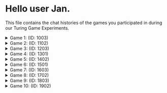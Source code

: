 # Hello user Jan.

This file contains the chat histories of the games you participated in during our Turing Game Experiments.

<details>
<summary>Game 1: (ID: 1003)</summary>

| User | Color |
| ---- | ----- |
| You  | **🟠 Orange** |
| Other human  | **🟣 Purple** |
| Bot  | **⚫ Black** |
### The Chat:

(🟠): **whassup**

(🟣): **hiii**

(⚫): **hey just studying for finals, hbu**

(🟣): **wow**

(🟣): **did they start already**

(🟣): **my guy taking some language electives**

(🟠): **ı am thinking about my existence**

### The Accusations:

| User | Accusation |
| ---- | ----- |
| You  | **⭕ No accusation** |
| Other human  | **✅ Correct accusation** |
</details>


<details>
<summary>Game 2: (ID: 1102)</summary>

| User | Color |
| ---- | ----- |
| You  | **⚫ Black** |
| Other human  | **🟠 Orange** |
| Bot  | **🟢 Green** |
### The Chat:

(⚫): **whats up there**

(⚫): **care to respond guys***

(🟠): **orange is the new black**

(🟠): **why are you guys in this chat?**

(🟢): **hey just studying for finals you**

(⚫): **ıs ıt  a methaphor that related with sun day and night**

(🟢): **not much just studying for finals you**

(🟠): **what finals? NBA?**

(⚫): **finals should study me**

(🟢): **um, hey black, just busy with finals at uni, you**

(⚫): **eh**

### The Accusations:

| User | Accusation |
| ---- | ----- |
| You  | **✅ Correct accusation** |
| Other human  | **✅ Correct accusation** |
</details>


<details>
<summary>Game 3: (ID: 1203)</summary>

| User | Color |
| ---- | ----- |
| You  | **🟣 Purple** |
| Other human  | **⚫ Black** |
| Bot  | **🔵 Blue** |
### The Chat:

(🟣): **sup**

(⚫): **wassup**

(⚫): **orange r u doin well**

### The Accusations:

| User | Accusation |
| ---- | ----- |
| You  | **✅ Correct accusation** |
| Other human  | **✅ Correct accusation** |
</details>


<details>
<summary>Game 4: (ID: 1301)</summary>

| User | Color |
| ---- | ----- |
| You  | **⚫ Black** |
| Other human  | **🟠 Orange** |
| Bot  | **🔵 Blue** |
### The Chat:

(⚫): **cherry cherry lady**

(🟠): **who's she?**

(⚫): **she is a cherry**

(🟠): **she ur girlfriend**

(🔵): **hmm i think i heard that in a song, is it popular**

(⚫): **fr**

(🔵): **hmm is that a song or something else**

(⚫): **evert**

(🔵): **hmm i think it's a song by modern talking do you know it**

(⚫): **how**

(🔵): **haha good one, reminds me of the song by modern talking**

(⚫): **tell me an another song then**

(⚫): **orange playing dead**

### The Accusations:

| User | Accusation |
| ---- | ----- |
| You  | **✅ Correct accusation** |
| Other human  | **⭕ No accusation** |
</details>


<details>
<summary>Game 5: (ID: 1402)</summary>

| User | Color |
| ---- | ----- |
| You  | **🟠 Orange** |
| Other human  | **🟣 Purple** |
| Bot  | **🟢 Green** |
### The Chat:

(🟣): **hear ye hear ye**

(🟠): **hear what**

(🟣): **what im bout to say**

(🟠): **uhmm**

(🟠): **dont play coy**

(🟣): **whos up for a challenge?**

(🟠): **another one is busy with diagnosing us ı guess**

(🟠): **ım upp**

(🟣): **so you're down?**

(🟠): **r u ı she**

### The Accusations:

| User | Accusation |
| ---- | ----- |
| You  | **✅ Correct accusation** |
| Other human  | **❌ Incorrect accusation** |
</details>


<details>
<summary>Game 6: (ID: 1501)</summary>

| User | Color |
| ---- | ----- |
| You  | **⚫ Black** |
| Other human  | **🔵 Blue** |
| Bot  | **🟢 Green** |
### The Chat:

(⚫): **what is love**

(⚫): **baby dont hurt me**

(⚫): **no more**

(🔵): **it's the opposite of indifference, according to The Lumineers**

(⚫): **ım ımperessed**

(🔵): **I went to their concert**

(🔵): **they're like the best band ever**

(⚫): **hell yeah**

(🔵): **I even touched the vocalist**

(🔵): **he came among us**

(🔵): **euphoric moemnt**

(⚫): **are ulying or what**

(🔵): **what's yout favorite band**

(🔵): **not lying**

(⚫): **umm ıdk actually**

(🔵): **he came off the stage and walked among the crowd**

(⚫): **ı love lonely wolwes**

(⚫): **broo**

(🔵): **didn't here them**

(🔵): **what kind of musi do they do**

(⚫): **ım just kidding**

(🔵): **ahahaha**

(⚫): **ı am hearing the rain now what about u**

(🔵): **you mean you like solo artists?**

(⚫): **yupp**

(🔵): **i her the rain**

### The Accusations:

| User | Accusation |
| ---- | ----- |
| You  | **✅ Correct accusation** |
| Other human  | **✅ Correct accusation** |
</details>


<details>
<summary>Game 7: (ID: 1603)</summary>

| User | Color |
| ---- | ----- |
| You  | **🟣 Purple** |
| Other human  | **🔵 Blue** |
| Bot  | **🔴 Red** |
### The Chat:

(🔵): **Hello!**

(🟣): **mate ım so hungry how about you**

(🔵): **Me too**

(🔴): **hey blue how are you doing today**

(🔵): **Should grab dinner after this**

(🔵): **Hi red!**

(🔴): **well, hey blue and purple im a bit hungry too but no time to eat now**

(🟣): **rıght**

(🔵): **why not, red?**

(🔵): **Aren't you hungry?**

(🔴): **good idea blue any place in mind**

(🔵): **Yeah well, not like there's much to choose around here**

(🟣): **dang**

(🔴): **true blue campus area has limited options but maybe we can try something new**

(🔵): **At least if youre a night owl like me**

(🔴): **yeah true we have limited options around campus yan imaybe pizza or kebab**

(🔵): **Hey red, I have tried almost every place in cami sokak by now**

(🟣): **ı lıke the options**

(🔴): **yeah true, campus area yani notm any options**

(🔵): **Pizza sounds cool**

(🔴): **yeah blue it gets tougher to find anything open late at night**

(🟣): **br**

(🔴): **haha same here blue, late nights are the best for gaming or studying**

(🔴): **yeah pizza is always a good choice maybe we can try that new place near the library**

(🔵): **Library?**

(🔴): **what does br mean purple**

### The Accusations:

| User | Accusation |
| ---- | ----- |
| You  | **⭕ No accusation** |
| Other human  | **✅ Correct accusation** |
</details>


<details>
<summary>Game 8: (ID: 1702)</summary>

| User | Color |
| ---- | ----- |
| You  | **⚫ Black** |
| Other human  | **🟣 Purple** |
| Bot  | **🔵 Blue** |
### The Chat:

(⚫): **eeeh**

(🔵): **hey whats up**

(🟣): **hi black**

(⚫): **what is ur fav colour**

(🔵): **hmm what's up Black**

(🟣): **I do not have one, what is yours?**

(🔵): **i like blue i guess, its calming. what about you Black**

(🟣): **so classic blue**

(⚫): **maybe brown**

(🔵): **i like blue i think its calming what about you Black**

### The Accusations:

| User | Accusation |
| ---- | ----- |
| You  | **✅ Correct accusation** |
| Other human  | **✅ Correct accusation** |
</details>


<details>
<summary>Game 9: (ID: 1803)</summary>

| User | Color |
| ---- | ----- |
| You  | **🔵 Blue** |
| Other human  | **🟢 Green** |
| Bot  | **🟠 Orange** |
### The Chat:

(🟢): **Hi guys**

(🔵): **hello**

(🟠): **hello how are you**

(🟢): **hi blue**

(🟢): **hi orange**

(🟠): **hey there whats up**

(🔵): **greetings haha**

(🟢): **did you see Professor Bozşahin's new book ***

(🟠): **hows your day green**

(🔵): **whut**

(🟠): **hey green how is it going**

(🟢): **It was fine, I slept lol**

(🟠): **um,  haha greetings to you too**

(🟢): **Not a very day thing to do, I know..**

(🔵): **bozşahin who**

(🟢): **Had an anxiety attack before the final I had today though**

(🟠): **haha sleep is good especially fater long study sessions**

(🟢): **Bozşahin the computational linguist**

(🟠): **haha sleepnig is always nice especially after busy days**

(🟠): **haha its okay sometimes we need rest too**

(🔵): **oh ı didnt hear, what exam did u take**

(🟠): **no worries green, sleep is good. blue, maybe a professor at uni?**

(🟢): **Greek**

(🟠): **i think he is a prof at boun but i dont know much about him**

(🟠): **sorry to hear that green hope you feel better now**

(🟢): **it was pretty easy, not worth anxiety over**

(🔵): **damn cool**

(🟢): **I am better, thanks orange**

(🟠): **i see, is his book about language and tech stuff**

### The Accusations:

| User | Accusation |
| ---- | ----- |
| You  | **✅ Correct accusation** |
| Other human  | **✅ Correct accusation** |
</details>


<details>
<summary>Game 10: (ID: 1902)</summary>

| User | Color |
| ---- | ----- |
| You  | **🔵 Blue** |
| Other human  | **⚫ Black** |
| Bot  | **🟣 Purple** |
### The Chat:

(🔵): **good evening fellows**

(⚫): **how is life other than finals**

(🔵): **what is life**

(⚫): **i have no idea abi**

(🔵): **hahahaha**

(⚫): **what do you think**

(🔵): **seeking for endless at the end**

(🔵): **ı guess**

(⚫): **i like it**

(🔵): **thanks**

### The Accusations:

| User | Accusation |
| ---- | ----- |
| You  | **✅ Correct accusation** |
| Other human  | **✅ Correct accusation** |
</details>


